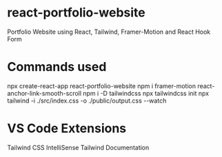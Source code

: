 # react-portfolio-website
Portfolio Website using React, Tailwind, Framer-Motion and React Hook Form

# Commands used
npx create-react-app react-portfolio-website
npm i framer-motion react-anchor-link-smooth-scroll
npm i -D tailwindcss
npx tailwindcss init
npx tailwind -i ./src/index.css -o ./public/output.css --watch

# VS Code Extensions
Tailwind CSS IntelliSense
Tailwind Documentation